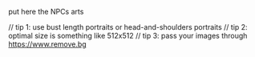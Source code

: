 put here the NPCs arts

// tip 1: use bust length portraits or head-and-shoulders portraits
// tip 2: optimal size is something like 512x512
// tip 3: pass your images through https://www.remove.bg